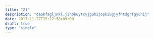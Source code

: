 ```yaml
---
title: "21"
description: "daokfagljnkl;jihbkuytcyjguhijopkiugjyfhtdgrfgyuhij"
date: 2017-11-27T15:12:58+09:00
draft: true
type: "single"
---
```


